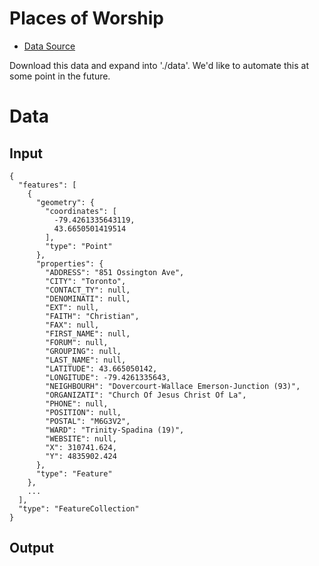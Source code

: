 # Places of Worship

* [Data Source](http://www1.toronto.ca/wps/portal/contentonly?vgnextoid=8cb289fe9c18b210VgnVCM1000003dd60f89RCRD)

Download this data and expand into './data'. We'd like to automate this at some point in the future.

# Data

## Input

    {
      "features": [
        {
          "geometry": {
            "coordinates": [
              -79.4261335643119,
              43.6650501419514
            ],
            "type": "Point"
          },
          "properties": {
            "ADDRESS": "851 Ossington Ave",
            "CITY": "Toronto",
            "CONTACT_TY": null,
            "DENOMINATI": null,
            "EXT": null,
            "FAITH": "Christian",
            "FAX": null,
            "FIRST_NAME": null,
            "FORUM": null,
            "GROUPING": null,
            "LAST_NAME": null,
            "LATITUDE": 43.665050142,
            "LONGITUDE": -79.4261335643,
            "NEIGHBOURH": "Dovercourt-Wallace Emerson-Junction (93)",
            "ORGANIZATI": "Church Of Jesus Christ Of La",
            "PHONE": null,
            "POSITION": null,
            "POSTAL": "M6G3V2",
            "WARD": "Trinity-Spadina (19)",
            "WEBSITE": null,
            "X": 310741.624,
            "Y": 4835902.424
          },
          "type": "Feature"
        },
        ...
      ],
      "type": "FeatureCollection"
    }

## Output

